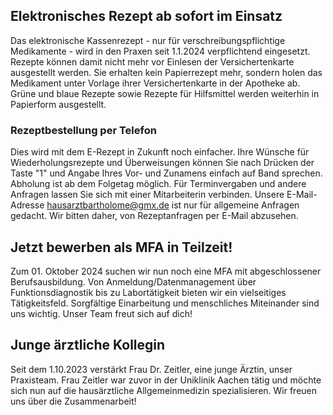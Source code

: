 ## Elektronisches Rezept ab sofort im Einsatz 
Das elektronische Kassenrezept - nur für verschreibungspflichtige Medikamente - wird in den Praxen seit 1.1.2024 verpflichtend eingesetzt.  Rezepte können damit nicht mehr vor Einlesen der Versichertenkarte ausgestellt werden. Sie erhalten kein Papierrezept mehr, sondern holen das Medikament unter Vorlage ihrer Versichertenkarte in der Apotheke ab. Grüne und blaue Rezepte sowie Rezepte für Hilfsmittel werden weiterhin in Papierform ausgestellt.

### Rezeptbestellung per Telefon
Dies wird mit dem E-Rezept in Zukunft noch einfacher.  Ihre Wünsche für Wiederholungsrezepte und Überweisungen können Sie nach Drücken der Taste "1" und Angabe Ihres Vor- und Zunamens einfach auf Band sprechen. Abholung ist ab dem Folgetag möglich. Für Terminvergaben und andere Anfragen lassen Sie sich mit einer Mitarbeiterin verbinden. Unsere E-Mail-Adresse [hausarztbartholome@gmx.de](mailto:hausarztbartholome@gmx.de) ist nur für allgemeine Anfragen gedacht. Wir bitten daher, von Rezeptanfragen per E-Mail abzusehen.

## Jetzt bewerben als MFA in Teilzeit!
Zum 01. Oktober 2024 suchen wir nun noch eine MFA mit abgeschlossener Berufsausbildung. Von Anmeldung/Datenmanagement über Funktionsdiagnostik bis zu Labortätigkeit bieten wir ein vielseitiges Tätigkeitsfeld. Sorgfältige Einarbeitung und menschliches Miteinander sind uns wichtig. Unser Team freut sich auf dich!

## Junge ärztliche Kollegin 
Seit dem 1.10.2023 verstärkt Frau Dr. Zeitler, eine junge Ärztin,  unser Praxisteam. Frau Zeitler war zuvor in der Uniklinik Aachen tätig und möchte sich nun auf die hausärztliche Allgemeinmedizin spezialisieren. Wir freuen uns über die Zusammenarbeit!



   





 
